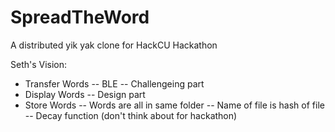 # SpreadTheWord
A distributed yik yak clone for HackCU Hackathon

Seth's Vision:
- Transfer Words
-- BLE 
-- Challengeing part
- Display Words
-- Design part
- Store Words
-- Words are all in same folder
-- Name of file is hash of file
-- Decay function (don't think about for hackathon)
